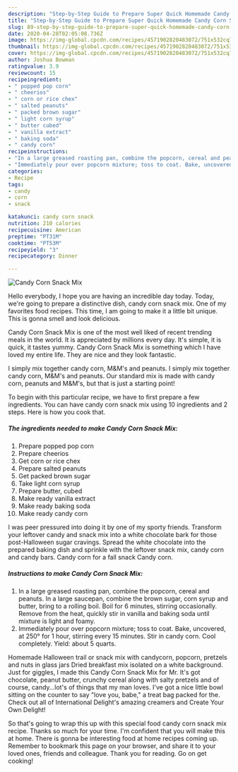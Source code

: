 ```yaml
---
description: "Step-by-Step Guide to Prepare Super Quick Homemade Candy Corn Snack Mix"
title: "Step-by-Step Guide to Prepare Super Quick Homemade Candy Corn Snack Mix"
slug: 89-step-by-step-guide-to-prepare-super-quick-homemade-candy-corn-snack-mix
date: 2020-04-28T02:05:08.736Z
image: https://img-global.cpcdn.com/recipes/4571902820483072/751x532cq70/candy-corn-snack-mix-recipe-main-photo.jpg
thumbnail: https://img-global.cpcdn.com/recipes/4571902820483072/751x532cq70/candy-corn-snack-mix-recipe-main-photo.jpg
cover: https://img-global.cpcdn.com/recipes/4571902820483072/751x532cq70/candy-corn-snack-mix-recipe-main-photo.jpg
author: Joshua Bowman
ratingvalue: 3.9
reviewcount: 15
recipeingredient:
- " popped pop corn"
- " cheerios"
- " corn or rice chex"
- " salted peanuts"
- " packed brown sugar"
- " light corn syrup"
- " butter cubed"
- " vanilla extract"
- " baking soda"
- " candy corn"
recipeinstructions:
- "In a large greased roasting pan, combine the popcorn, cereal and peanuts. In a large saucepan, combine the brown sugar, corn syrup and butter, bring to a rolling boil. Boil for 6 minutes, stirring occasionally. Remove from the heat, quickly stir in vanilla and baking soda until mixture is light and foamy."
- "Immediately pour over popcorn mixture; toss to coat. Bake, uncovered, at 250° for 1 hour, stirring every 15 minutes. Stir in candy corn. Cool completely. Yield: about 5 quarts."
categories:
- Recipe
tags:
- candy
- corn
- snack

katakunci: candy corn snack 
nutrition: 210 calories
recipecuisine: American
preptime: "PT31M"
cooktime: "PT53M"
recipeyield: "3"
recipecategory: Dinner

---
```



![Candy Corn Snack Mix](https://img-global.cpcdn.com/recipes/4571902820483072/751x532cq70/candy-corn-snack-mix-recipe-main-photo.jpg)

Hello everybody, I hope you are having an incredible day today. Today, we're going to prepare a distinctive dish, candy corn snack mix. One of my favorites food recipes. This time, I am going to make it a little bit unique. This is gonna smell and look delicious.

Candy Corn Snack Mix is one of the most well liked of recent trending meals in the world. It is appreciated by millions every day. It's simple, it is quick, it tastes yummy. Candy Corn Snack Mix is something which I have loved my entire life. They are nice and they look fantastic.

I simply mix together candy corn, M&amp;M&#39;s and peanuts. I simply mix together candy corn, M&amp;M&#39;s and peanuts. Our standard mix is made with candy corn, peanuts and M&amp;M&#39;s, but that is just a starting point!


To begin with this particular recipe, we have to first prepare a few ingredients. You can have candy corn snack mix using 10 ingredients and 2 steps. Here is how you cook that.

<!--inarticleads1-->

##### The ingredients needed to make Candy Corn Snack Mix:

1. Prepare  popped pop corn
1. Prepare  cheerios
1. Get  corn or rice chex
1. Prepare  salted peanuts
1. Get  packed brown sugar
1. Take  light corn syrup
1. Prepare  butter, cubed
1. Make ready  vanilla extract
1. Make ready  baking soda
1. Make ready  candy corn


I was peer pressured into doing it by one of my sporty friends. Transform your leftover candy and snack mix into a white chocolate bark for those post-Halloween sugar cravings. Spread the white chocolate into the prepared baking dish and sprinkle with the leftover snack mix, candy corn and candy bars. Candy corn for a fall snack Candy corn. 

<!--inarticleads2-->

##### Instructions to make Candy Corn Snack Mix:

1. In a large greased roasting pan, combine the popcorn, cereal and peanuts. In a large saucepan, combine the brown sugar, corn syrup and butter, bring to a rolling boil. Boil for 6 minutes, stirring occasionally. Remove from the heat, quickly stir in vanilla and baking soda until mixture is light and foamy.
1. Immediately pour over popcorn mixture; toss to coat. Bake, uncovered, at 250° for 1 hour, stirring every 15 minutes. Stir in candy corn. Cool completely. Yield: about 5 quarts.


Homemade Halloween trail or snack mix with candycorn, popcorn, pretzels and nuts in glass jars Dried breakfast mix isolated on a white background. Just for giggles, I made this Candy Corn Snack Mix for Mr. It&#39;s got chocolate, peanut butter, crunchy cereal along with salty pretzels and of course, candy…lot&#39;s of things that my man loves. I&#39;ve got a nice little bowl sitting on the counter to say &#34;love you, babe,&#34; a treat bag packed for the. Check out all of International Delight&#39;s amazing creamers and Create Your Own Delight! 

So that's going to wrap this up with this special food candy corn snack mix recipe. Thanks so much for your time. I'm confident that you will make this at home. There is gonna be interesting food at home recipes coming up. Remember to bookmark this page on your browser, and share it to your loved ones, friends and colleague. Thank you for reading. Go on get cooking!
